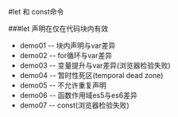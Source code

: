 #let 和 const命令

###let 声明在仅在代码块内有效

- demo01 -- 块内声明与var差异
- demo02 -- for循环与var差异
- demo03 -- 变量提升与var差异(浏览器检验失败)
- demo04 -- 暂时性死区(temporal dead zone)
- demo05 -- 不允许重复声明
- demo06 -- 函数作用域es5与es6差异
- demo07 -- const(浏览器检验失败)